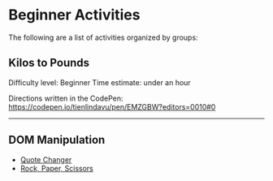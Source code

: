 # Beginner Activities

The following are a list of activities organized by groups:

## Kilos to Pounds
Difficulty level: Beginner
Time estimate: under an hour

Directions written in the CodePen: 
https://codepen.io/tienlindavu/pen/EMZGBW?editors=0010#0

---


## DOM Manipulation
- [Quote Changer](quote-changer)
- [Rock, Paper, Scissors](rock-paper-scissors)
